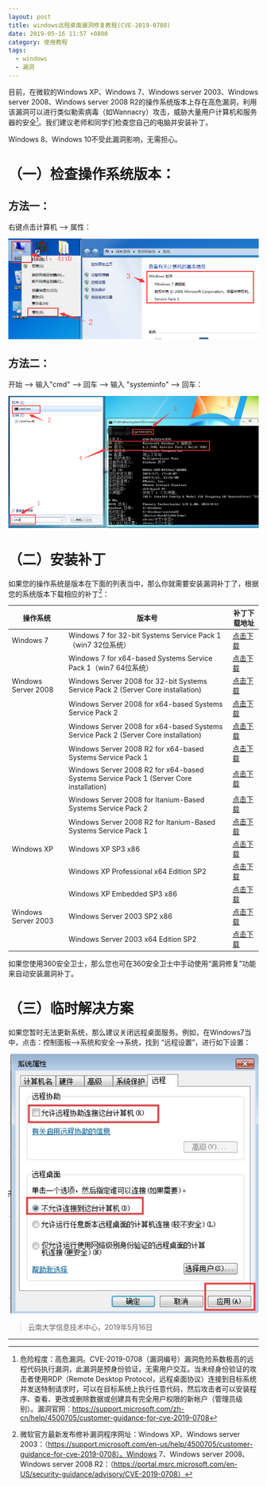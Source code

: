 ```yaml
---
layout: post
title: windows远程桌面漏洞修复教程(CVE-2019-0708)
date: 2019-05-16 11:57 +0800
category: 使用教程
tags:
  - windows
  - 漏洞
---
```


目前，在微软的Windows XP、Windows 7、Windows server 2003、Windows server 2008、Windows server 2008 R2的操作系统版本上存在高危漏洞，利用该漏洞可以进行类似勒索病毒（如Wannacry）攻击，威胁大量用户计算机和服务器的安全[^1]。我们建议老师和同学们检查您自己的电脑并安装补丁。

Windows 8、Windows 10不受此漏洞影响，无需担心。

# （一）检查操作系统版本：

## 方法一：

右键点击计算机 --> 属性：

![](/assets/97f630a8.png)


## 方法二：

开始 --> 输入"cmd" --> 回车 --> 输入 "systeminfo" --> 回车：

![](/assets/4bd0bce5.png)

# （二）安装补丁

如果您的操作系统是版本在下面的列表当中，那么你就需要安装漏洞补丁了，根据您的系统版本下载相应的补丁[^2]：

| 操作系统 | 版本号 | 补丁下载地址 |
|---------|-------|-------------|
| Windows 7 | Windows 7 for 32-bit Systems Service Pack 1（win7 32位系统）| [点击下载](http://download.windowsupdate.com/d/msdownload/update/software/secu/2019/05/windows6.1-kb4499164-x86_0c190847e1570aa3c930187d9f55010a4f711fc4.msu)|
| | Windows 7 for x64-based Systems Service Pack 1（win7 64位系统） | [点击下载](http://download.windowsupdate.com/d/msdownload/update/software/secu/2019/05/windows6.1-kb4499164-x64_21696444837b433df698a5bc73b0cc23df17bd58.msu)|
| Windows Server 2008 | Windows Server 2008 for 32-bit Systems Service Pack 2 (Server Core installation) | [点击下载](http://download.windowsupdate.com/d/msdownload/update/software/secu/2019/05/windows6.0-kb4499149-x64_9236b098f7cea864f7638e7d4b77aa8f81f70fd6.msu) |
| | Windows Server 2008 for x64-based Systems Service Pack 2 | [点击下载](http://download.windowsupdate.com/d/msdownload/update/software/secu/2019/05/windows6.0-kb4499149-x64_9236b098f7cea864f7638e7d4b77aa8f81f70fd6.msu) |
| | Windows Server 2008 for x64-based Systems Service Pack 2 (Server Core installation) | [点击下载](http://download.windowsupdate.com/d/msdownload/update/software/secu/2019/05/windows6.0-kb4499149-x64_9236b098f7cea864f7638e7d4b77aa8f81f70fd6.msu) |
| | Windows Server 2008 R2 for x64-based Systems Service Pack 1 | [点击下载](http://download.windowsupdate.com/d/msdownload/update/software/secu/2019/05/windows6.1-kb4499164-x64_21696444837b433df698a5bc73b0cc23df17bd58.msu) |
| | Windows Server 2008 R2 for x64-based Systems Service Pack 1 (Server Core installation) | [点击下载](http://download.windowsupdate.com/d/msdownload/update/software/secu/2019/05/windows6.1-kb4499164-x64_21696444837b433df698a5bc73b0cc23df17bd58.msu) |
| | Windows Server 2008 for Itanium-Based Systems Service Pack 2 | [点击下载](http://download.windowsupdate.com/c/msdownload/update/software/secu/2019/05/windows6.0-kb4499149-ia64_a332dee7004c9a48a2fa69af9ff2498eb2086823.msu) |
| | Windows Server 2008 R2 for Itanium-Based Systems Service Pack 1 | [点击下载](http://download.windowsupdate.com/c/msdownload/update/software/secu/2019/05/windows6.1-kb4499164-ia64_2ff21ab54624e9e86895377cd986b52652f77817.msu) |
| Windows XP | Windows XP SP3 x86 | [点击下载](http://download.windowsupdate.com/c/csa/csa/secu/2019/04/windowsxp-kb4500331-x86-custom-chs_718543e86e06b08b568826ac13c05f967392238c.exe) |
| | Windows XP Professional x64 Edition SP2 | [点击下载](http://download.windowsupdate.com/d/csa/csa/secu/2019/04/windowsserver2003-kb4500331-x64-custom-enu_e2fd240c402134839cfa22227b11a5ec80ddafcf.exe) |
| | Windows XP Embedded SP3 x86 | [点击下载](http://download.windowsupdate.com/d/msdownload/update/software/secu/2019/04/windowsxp-kb4500331-x86-embedded-chs_e3fceca22313ca5cdda811f49a606a6632b51c1c.exe) |
| Windows Server 2003 | Windows Server 2003 SP2 x86 | [点击下载](http://download.windowsupdate.com/d/csa/csa/secu/2019/04/windowsserver2003-kb4500331-x86-custom-chs_4892823f525d9d532ed3ae36fc440338d2b46a72.exe) |
| | Windows Server 2003 x64 Edition SP2 | [点击下载](http://download.windowsupdate.com/d/csa/csa/secu/2019/04/windowsserver2003-kb4500331-x64-custom-enu_e2fd240c402134839cfa22227b11a5ec80ddafcf.exe) |


如果您使用360安全卫士，那么您也可在360安全卫士中手动使用“漏洞修复”功能来自动安装漏洞补丁。

# （三）临时解决方案

如果您暂时无法更新系统，那么建议关闭远程桌面服务。例如，在Windows7当中，点击：控制面板-->系统和安全-->系统，找到 “远程设置”，进行如下设置：

![](/assets/5a1611e7.png)


>云南大学信息技术中心，2019年5月16日

----------

[^1]: 危险程度：高危漏洞。CVE-2019-0708（漏洞编号）漏洞危险系数极高的远程代码执行漏洞，此漏洞是预身份验证，无需用户交互。当未经身份验证的攻击者使用RDP（Remote Desktop Protocol，远程桌面协议）连接到目标系统并发送特制请求时，可以在目标系统上执行任意代码，然后攻击者可以安装程序、查看、更改或删除数据或创建具有完全用户权限的新帐户（管理员级别）。漏洞官网：https://support.microsoft.com/zh-cn/help/4500705/customer-guidance-for-cve-2019-0708

[^2]: 微软官方最新发布修补漏洞程序网址：Windows XP、Windows server 2003：（https://support.microsoft.com/en-us/help/4500705/customer-guidance-for-cve-2019-0708）。Windows 7、Windows server 2008、Windows server 2008 R2：（https://portal.msrc.microsoft.com/en-US/security-guidance/advisory/CVE-2019-0708）
